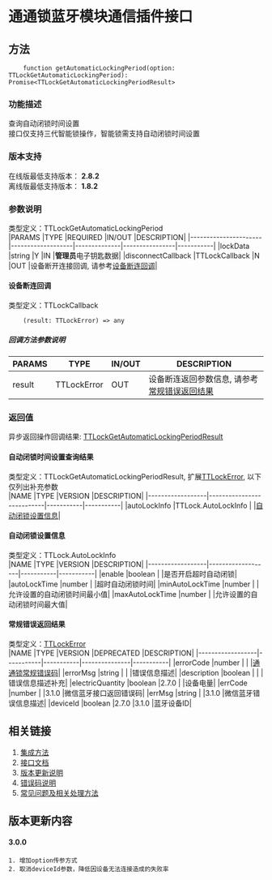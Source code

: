 # 通通锁蓝牙模块通信插件接口  

## 方法
```
    function getAutomaticLockingPeriod(option: TTLockGetAutomaticLockingPeriod): Promise<TTLockGetAutomaticLockingPeriodResult>
```  

### 功能描述   
 查询自动闭锁时间设置  
 接口仅支持三代智能锁操作，智能锁需支持自动闭锁时间设置  

### 版本支持   
 在线版最低支持版本： **2.8.2**   
 离线版最低支持版本： **1.8.2**  

### 参数说明  
 类型定义：TTLockGetAutomaticLockingPeriod  
 |PARAMS                |TYPE               |REQUIRED      |IN/OUT          |DESCRIPTION|
 |----------------------|-------------------|--------------|----------------|-----------|
 |lockData              |string             |Y             |IN              |**管理员**电子钥匙数据|
 |disconnectCallback    |TTLockCallback     |N             |OUT             |设备断开连接回调, 请参考[设备断连回调](#TTLockCallback)|  

#### <span name="TTLockCallback">设备断连回调</span>  
 类型定义：TTLockCallback  
```
    (result: TTLockError) => any
```  
##### 回调方法参数说明  
 |PARAMS    |TYPE               |IN/OUT         |DESCRIPTION|
 |----------|-------------------|---------------|-----------|
 |result    |TTLockError        |OUT            |设备断连返回参数信息, 请参考[常规错误返回结果](#TTLockError)|  

### 返回值  
 异步返回操作回调结果: [TTLockGetAutomaticLockingPeriodResult](#TTLockGetAutomaticLockingPeriodResult)  

#### <span name="TTLockGetAutomaticLockingPeriodResult">自动闭锁时间设置查询结果</span>  
 类型定义：TTLockGetAutomaticLockingPeriodResult, 扩展[TTLockError](#TTLockError), 以下仅列出补充参数   
 |NAME              |TYPE                       |VERSION    |DESCRIPTION|
 |------------------|---------------------------|-----------|-----------|
 |autoLockInfo      |TTLock.AutoLockInfo        |           |[自动闭锁设置信息](#TTLockAutoLockInfo)|  

#### <span name="TTLockAutoLockInfo">自动闭锁设置信息</span>  
 类型定义：TTLock.AutoLockInfo  
 |NAME              |TYPE               |VERSION    |DESCRIPTION|
 |------------------|-------------------|-----------|-----------|
 |enable            |boolean            |           |是否开启超时自动闭锁|
 |autoLockTime      |number             |           |超时自动闭锁时间|
 |minAutoLockTime   |number             |           |允许设置的自动闭锁时间最小值|
 |maxAutoLockTime   |number             |           |允许设置的自动闭锁时间最大值|  

#### <span name="TTLockError">常规错误返回结果</span>  
 类型定义：[TTLockError](../对象类型说明/返回对象.md#TTLockError)   
 |NAME              |TYPE       |VERSION    |DEPRECATED     |DESCRIPTION|
 |------------------|-----------|-----------|---------------|-----------|
 |errorCode         |number     |           |               |[通通锁常规错误码](../参数声明/错误码.md)|
 |errorMsg          |string     |           |               |错误信息描述|
 |description       |boolean    |           |               |错误信息描述补充|
 |electricQuantity  |boolean    |2.7.0      |               |设备电量|
 |errCode           |number     |           |3.1.0          |微信蓝牙接口返回错误码|
 |errMsg            |string     |           |3.1.0          |微信蓝牙错误信息描述|
 |deviceId          |boolean    |2.7.0      |3.1.0          |蓝牙设备ID|  

## 相关链接  
 1. [集成方法](../../../README.md)  
 2. [接口文档](../接口文档.md)  
 3. [版本更新说明](../../版本更新说明.md)  
 4. [错误码说明](../参数声明/错误码.md)  
 5. [常见问题及相关处理方法](../常见问题.md)  

## 版本更新内容  
#### **3.0.0**  
    1. 增加option传参方式  
    2. 取消deviceId参数，降低因设备无法连接造成的失败率  
